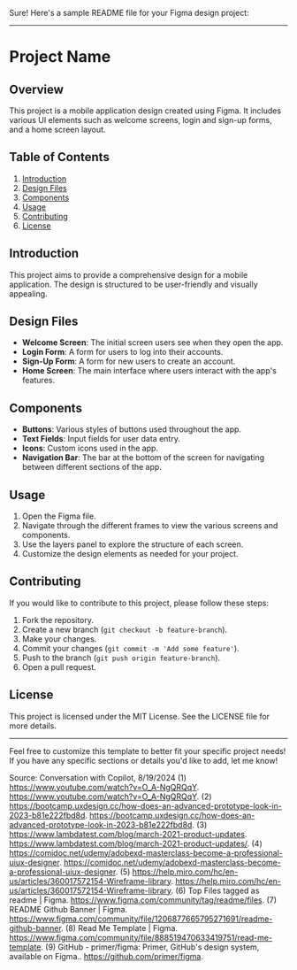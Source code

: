 Sure! Here's a sample README file for your Figma design project:

---

# Project Name

## Overview
This project is a mobile application design created using Figma. It includes various UI elements such as welcome screens, login and sign-up forms, and a home screen layout.

## Table of Contents
1. [Introduction](#introduction)
2. [Design Files](#design-files)
3. [Components](#components)
4. [Usage](#usage)
5. [Contributing](#contributing)
6. [License](#license)

## Introduction
This project aims to provide a comprehensive design for a mobile application. The design is structured to be user-friendly and visually appealing.

## Design Files
- **Welcome Screen**: The initial screen users see when they open the app.
- **Login Form**: A form for users to log into their accounts.
- **Sign-Up Form**: A form for new users to create an account.
- **Home Screen**: The main interface where users interact with the app's features.

## Components
- **Buttons**: Various styles of buttons used throughout the app.
- **Text Fields**: Input fields for user data entry.
- **Icons**: Custom icons used in the app.
- **Navigation Bar**: The bar at the bottom of the screen for navigating between different sections of the app.

## Usage
1. Open the Figma file.
2. Navigate through the different frames to view the various screens and components.
3. Use the layers panel to explore the structure of each screen.
4. Customize the design elements as needed for your project.

## Contributing
If you would like to contribute to this project, please follow these steps:
1. Fork the repository.
2. Create a new branch (`git checkout -b feature-branch`).
3. Make your changes.
4. Commit your changes (`git commit -m 'Add some feature'`).
5. Push to the branch (`git push origin feature-branch`).
6. Open a pull request.

## License
This project is licensed under the MIT License. See the LICENSE file for more details.

---

Feel free to customize this template to better fit your specific project needs! If you have any specific sections or details you'd like to add, let me know!

Source: Conversation with Copilot, 8/19/2024
(1) https://www.youtube.com/watch?v=O_A-NgQRQqY. https://www.youtube.com/watch?v=O_A-NgQRQqY.
(2) https://bootcamp.uxdesign.cc/how-does-an-advanced-prototype-look-in-2023-b81e222fbd8d. https://bootcamp.uxdesign.cc/how-does-an-advanced-prototype-look-in-2023-b81e222fbd8d.
(3) https://www.lambdatest.com/blog/march-2021-product-updates. https://www.lambdatest.com/blog/march-2021-product-updates/.
(4) https://comidoc.net/udemy/adobexd-masterclass-become-a-professional-uiux-designer. https://comidoc.net/udemy/adobexd-masterclass-become-a-professional-uiux-designer.
(5) https://help.miro.com/hc/en-us/articles/360017572154-Wireframe-library. https://help.miro.com/hc/en-us/articles/360017572154-Wireframe-library.
(6) Top Files tagged as readme | Figma. https://www.figma.com/community/tag/readme/files.
(7) README Github Banner | Figma. https://www.figma.com/community/file/1206877665795271691/readme-github-banner.
(8) Read Me Template | Figma. https://www.figma.com/community/file/888519470633419751/read-me-template.
(9) GitHub - primer/figma: Primer, GitHub's design system, available on Figma.. https://github.com/primer/figma.
